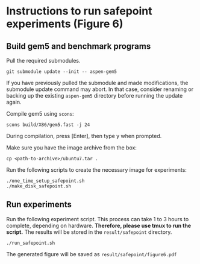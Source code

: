 # Instructions to run safepoint experiments (Figure 6)

## Build gem5 and benchmark programs
Pull the required submodules.

```
git submodule update --init -- aspen-gem5
```
If you have previously pulled the submodule and made modifications, the submodule update command may abort. In that case, consider renaming or backing up the existing `aspen-gem5` directory before running the update again.


Compile gem5 using `scons`:

```
scons build/X86/gem5.fast -j 24
```
During compilation, press [Enter], then type y when prompted.


Make sure you have the image archive from the box:

```
cp <path-to-archive>/ubuntu7.tar .
```

Run the following scripts to create the necessary image for experiments:

```
./one_time_setup_safepoint.sh
./make_disk_safepoint.sh
```

## Run experiments

Run the following experiment script. This process can take 1 to 3 hours to complete, depending on hardware. **Therefore, please use tmux to run the script.**
The results will be stored in the `result/safepoint` directory.

```
./run_safepoint.sh
```

The generated figure will be saved as `result/safepoint/figure6.pdf`
